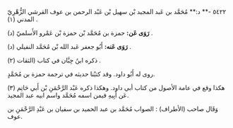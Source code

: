 ٥٤٢٢ -** د:** مُحَمَّد بن عَبد المجيد بْن سهيل بْن عَبْد الرحمن بن عوف القرشي الزُّهْرِيّ المدني (١) .

**رَوَى عَن:** حمزة بن مُحَمَّد بْن حمزة بْن عَمْرو الأَسلميّ (د) .

**رَوَى عَنه:** أَبُو جعفر عَبد الله بْن مُحَمَّد النفيلي (د) .

ذكره ابنُ حِبَّان في كتاب (الثقات (٢) .

روى له أَبُو داود. وقد كتبْنا حديثه في ترجمة حمزة بن مُحَمَّدٍ.

هكذا وقع في عامة الأصول من كتاب أبي داود. وهكذا ذكره عَبْد الرَّحْمَنِ بْن أَبي حَاتِم (٣) عَن أَبِيهِ فيمن اسمه مُحَمَّد واسم ابيه عبد المجيد.

وَقَال صاحب (الأطراف) : الصواب مُحَمَّد بن عبد الحميد بن سفيان بن عَبْدِ الرَّحْمَنِ بن عوف.